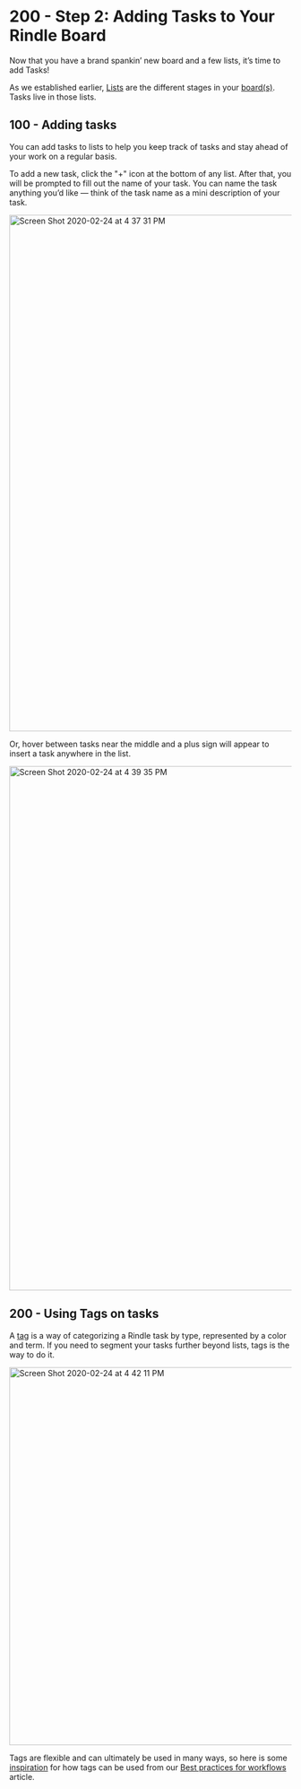 # 200 - Step 2: Adding Tasks to Your Rindle Board

Now that you have a brand spankin’ new board and a few lists, it’s time to add Tasks! 

As we established earlier, [Lists](http://help.rindle.com/boards-and-lists/adding-a-list) are the different stages in your [board(s)](http://help.rindle.com/boards-and-lists/adding-a-board). Tasks live in those lists.

## 100 - Adding tasks

You can add tasks to lists to help you keep track of tasks and stay ahead of your work on a regular basis.

To add a new task, click the "+" icon at the bottom of any list. After that, you will be prompted to fill out the name of your task. You can name the task anything you’d like — think of the task name as a mini description of your task.

<img width="921" alt="Screen Shot 2020-02-24 at 4 37 31 PM" src="https://user-images.githubusercontent.com/1499433/187465412-9b0c6763-e97d-4698-848a-f2aeeb7a6de6.png">

Or, hover between tasks near the middle and a plus sign will appear to insert a task anywhere in the list.

<img width="935" alt="Screen Shot 2020-02-24 at 4 39 35 PM" src="https://user-images.githubusercontent.com/1499433/187465584-e263f44e-0d5f-4baa-a49f-7ee6eea16ae3.png">

## 200 - Using Tags on tasks

A [tag](https://help.rindle.com/cards/adding-tags-to-cards) is a way of categorizing a Rindle task by type, represented by a color and term. If you need to segment your tasks further beyond lists, tags is the way to do it.

<img width="674" alt="Screen Shot 2020-02-24 at 4 42 11 PM" src="https://user-images.githubusercontent.com/1499433/187465881-8c3ae39f-fa60-4470-8cd0-c0ff1205d57c.png">

Tags are flexible and can ultimately be used in many ways, so here is some [inspiration](https://help.rindle.com/getting-started/best-practices-for-workflows-in-rindle) for how tags can be used from our [Best practices for workflows](https://help.rindle.com/getting-started/best-practices-for-workflows-in-rindle) article.

